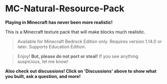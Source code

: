 # MC-Natural-Resource-Pack
**Playing in Minecraft has never been more realistic!**

This is a Minecraft texture pack that will make blocks much realistic.
> Available for Minecraft Bedrock Edition only. Requires version 1.14.0 or later. Supports Education Edition.

> Enjoy! **But, please do not port or steal!**
> If you see anything suspicious, let me know!


**Also check out discussions! Click on 'Discussions' above to show what you built, ask a question, and more!**
